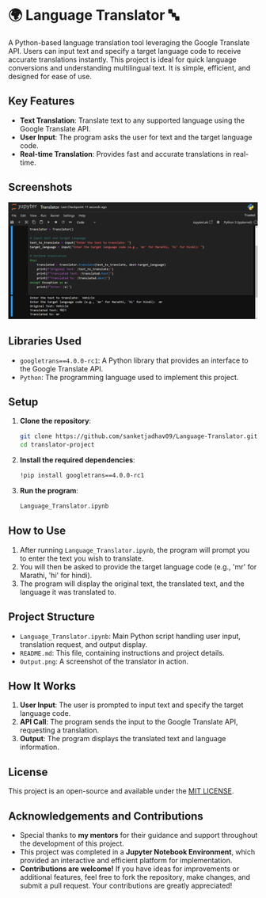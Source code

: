 # 🌍 Language Translator 🔤

A Python-based language translation tool leveraging the Google Translate API. Users can input text and specify a target language code to receive accurate translations instantly. This project is ideal for quick language conversions and understanding multilingual text. It is simple, efficient, and designed for ease of use.

## Key Features

- **Text Translation**: Translate text to any supported language using the Google Translate API.
- **User Input**: The program asks the user for text and the target language code.
- **Real-time Translation**: Provides fast and accurate translations in real-time.

## Screenshots

![Translator Screenshot](Output.png)

## Libraries Used

- `googletrans==4.0.0-rc1`: A Python library that provides an interface to the Google Translate API.
- `Python`: The programming language used to implement this project.

## Setup

1. **Clone the repository**:
   ```bash
   git clone https://github.com/sanketjadhav09/Language-Translator.git
   cd translator-project
   ```

2. **Install the required dependencies**:
   ```bash
   !pip install googletrans==4.0.0-rc1
   ```

3. **Run the program**:
   ```bash
   Language_Translator.ipynb
   ```

## How to Use

1. After running `Language_Translator.ipynb`, the program will prompt you to enter the text you wish to translate.
2. You will then be asked to provide the target language code (e.g., 'mr' for Marathi, 'hi' for hindi).
3. The program will display the original text, the translated text, and the language it was translated to.

## Project Structure

- `Language_Translator.ipynb`: Main Python script handling user input, translation request, and output display.
- `README.md`: This file, containing instructions and project details.
- `Output.png`: A screenshot of the translator in action.

## How It Works

1. **User Input**: The user is prompted to input text and specify the target language code.
2. **API Call**: The program sends the input to the Google Translate API, requesting a translation.
3. **Output**: The program displays the translated text and language information.

## License

This project is an open-source and available under the [MIT LICENSE](LICENSE).

## Acknowledgements and Contributions  

- Special thanks to **my mentors** for their guidance and support throughout the development of this project.  
- This project was completed in a **Jupyter Notebook Environment**, which provided an interactive and efficient platform for implementation.  
- **Contributions are welcome!** If you have ideas for improvements or additional features, feel free to fork the repository, make changes, and submit a pull request. Your contributions are greatly appreciated!
